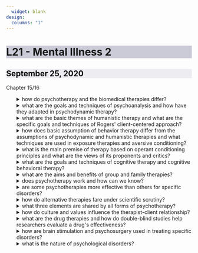 ```yaml
---
  widget: blank
design:
  columns: "1"
---
```

  <h1 style="background-color: #9999b480; text-align: ;">L21 - Mental Illness 2</h1>
  
  <h2 style="color: black; background-color: #dddde680;"><i class="far fa-calendar-alt"></i> September 25, 2020</h2>
  
  <h7><i class="fas fa-book"></i> Chapter 15/16</h7>
  
  
  
  
  <details ><summary>how do psychotherapy and the biomedical therapies differ?</summary><!ul id="b301a6b0-86d3-4b01-a346-c59553f7ea58" class="block-color-orange_background toggle"><details ><summary>what is psychotherapy?</summary><div id="45de44f1-2384-4f95-aa02-f37bb4b8722e" class="">treatment involving psychological techniques; consists of interactions between a trained therapist and someone seeking to overcome psychological difficulties or achieve personal growth</div></details></ul><!ul id="5340d322-75a1-41cd-aee7-dbf30629cb0f" class="block-color-orange_background toggle"><details ><summary>what is the eclectic approach?</summary><div id="0b7a8e29-56c2-4116-aa69-65888a795a55" class="">an approach to psychotherapy that uses techniques from other forms of therapy</div></details></ul><!ul id="5f2fd469-f21a-427b-9254-6ca618973115" class="block-color-orange_background toggle"><details ><summary>why does Freud deserve credit for establishing the value of working through mental problems with a professional?</summary><div id="e9167c72-7406-497b-ad95-f5576488e816" class="">the basic tenant of psychanalysis is that mental health is promoted by alleviating id-ego-superego conflicts</div></details></ul></details></ul><!ul id="58b96bdb-f17c-42b3-9eb7-80b14a8d4103" class="block-color-orange_background toggle"><details ><summary>what are the goals and techniques of psychoanalysis and how have they adapted in psychodynamic therapy?</summary><!ul id="7df4e35e-7288-4282-b700-d2a5792c80ca" class="block-color-orange_background toggle"><details ><summary>what is psychoanalysis?</summary><div id="8a8419e6-ab72-4835-9e4c-a3e31ea4789c" class="">freud believed the patient&#x27;s free associations, resistances, dreams, and transferences, released previously repressed feelings, allowing the patient to gain self-insight</div></details></ul><!ul id="6ffed047-f6ba-44aa-8541-f9739f54b28f" class="block-color-orange_background toggle"><details ><summary>what are the goals?</summary><div id="f4fbe6de-13e6-4598-8f56-20b89b48b422" class="">aim to bring patients&#x27; repressed or disowned feelings into conscious awareness in order to reduce growth-impeding inner conflicts</div></details></ul><!ul id="cac2c4cf-5fa6-4645-9d67-ab075230894b" class="block-color-orange_background toggle"><details ><summary>what are the techniques?</summary><!ul id="3ff90d52-3331-4433-bc0f-aae8533472a0" class="block-color-orange_background toggle"><details ><summary>what is resistance?</summary><div id="bbeb1ada-3785-4444-a9f8-14f8eabe70f2" class="">the blocking from consciousness of anxiety-laden material; resistance implies a defense mechanisms which is the result of repression</div></details></ul><!ul id="ab9a86e5-d4ee-45c9-98a4-34c20b546e65" class="block-color-orange_background toggle"><details ><summary>what is interpretation?</summary><div id="403bc357-23c6-41c4-8ccc-19e31f33a939" class="">the analyst&#x27;s noting supposed dream meanings, resistances, and other significant behaviors and events in order to promote insight</div></details></ul><!ul id="d1f4dfe3-2687-47f8-ab89-99c2e04bbfc7" class="block-color-orange_background toggle"><details ><summary>what is transference?</summary><div id="695e99ec-6b1c-45cb-92a0-983ca53743ee" class="">the patient&#x27;s transfer to the analyst of emotions linked with other relationships</div></details></ul></details></ul><!ul id="2b7266a9-211c-4813-9173-ec5cadc30d4a" class="block-color-orange_background toggle"><details ><summary>what is psychodynamic therapy?</summary><div id="03ee64a2-c6d7-4a28-abaf-58d2e0499132" class="">therapy deriving from the psychoanalytic tradition; views individuals as responding to unconscious forces and childhood experiences, and seeks to enhance self-insight</div><!ul id="67cb8b91-7e9d-4fc3-b606-393fa6d123f0" class="toggle"><details ><summary>what remains from psychoanalysis?</summary><div id="66bd5889-54e2-4219-9980-db506064f64f" class="">the importance of the subconscious and the provision of insight to the patient by the analyst</div></details></ul></details></ul></details></ul><!ul id="26633df1-886a-41bf-8f0d-66f5adb269ce" class="block-color-orange_background toggle"><details ><summary>what are the basic themes of humanistic therapy and what are the specific goals and techniques of Rogers&#x27; client-centered approach?</summary><!ul id="ca1e279d-7a6c-4733-9ff8-12a9d45de2bd" class="block-color-orange_background toggle"><details ><summary>what are insight therapies?</summary><div id="97281268-8b9f-4293-adcc-961ed8613332" class="">a variety of therapies that aim to improve psychological functioning by increasing a person&#x27;s awareness of underlying motives and defenses</div></details></ul><!ul id="27fcf115-1fe8-467c-b768-db0f5f9eeb78" class="block-color-orange_background toggle"><details ><summary>what is client-centered therapy?</summary><div id="c02a3104-d96d-4236-b1fa-b0494d35d183" class="">a humanistic therapy in which the therapist uses techniques such as active listening within a genuine, accepting, empathic environment to facilitate clients&#x27; growth</div></details></ul><!ul id="fa0cc73b-b1d9-4cad-9e4b-5311b82ec556" class="block-color-orange_background toggle"><details ><summary>what is active listening?</summary><div id="5d45c5cd-a65a-4a08-9cf6-1e272a7fb499" class="">empathic listening in which the listener echoes, restates, and clarifies</div></details></ul><!ul id="9e4713c4-7900-4bd3-86e9-feba4ed81c33" class="block-color-teal_background toggle"><details ><summary>what is unconditional positive regard?</summary><div id="6bc232d7-6902-4577-b7a0-16e754a7b7d1" class="">a caring, accepting, nonjudgmental attitude to help clients develop self-awareness and self-acceptance</div></details></ul><!ul id="0c952c2c-fafb-433e-ac3e-51f9cedbfd53" class="block-color-orange_background toggle"><details ><summary>how does this viewpoint differ from psychoanalysis?</summary><div id="70b7ceee-e852-4820-acb6-3bcbb1f8af67" class="">focuses on the future rather than dwelling on the past, expects patients to take immediate responsibility for their failings instead of repressing them, and growth instead of curing is the focus</div></details></ul></details></ul><!ul id="b4354192-8568-4e45-81f6-fbdaa9c8f755" class="block-color-orange_background toggle"><details ><summary>how does basic assumption of behavior therapy differ from the assumptions of psychodynamic and humanistic therapies and what techniques are used in exposure therapies and aversive conditioning?</summary><!ul id="d620d900-ef74-458f-85d7-d9addd6b483c" class="block-color-teal_background toggle"><details ><summary>what are behavior therapies?</summary><div id="3d788f1c-38b2-4c42-a83a-e5409876c198" class="">therapy that applies learning principles to the elimination of unwanted behaviors</div></details></ul><!ul id="1f16bda4-7d5a-4b70-80d0-35f252394fd4" class="block-color-orange_background toggle"><details ><summary>what is counterconditioning?</summary><div id="c33be09d-2240-4225-8494-be6ff0851661" class="">behavior therapy procedures that use classical conditioning to evoke new responses to stimuli that are triggering unwanted behaviors</div></details></ul><!ul id="47f20640-2137-4231-b27d-ceaf3bdfeb09" class="block-color-orange_background toggle"><details ><summary>what are exposure therapies?</summary><div id="8d36eb9f-c87d-49af-add3-e4ceb66e234d" class="">behavioral techniques such as systematic desensitization and virtual reality therapy, that treat anxieties by exposing people to the things they fear and avoid</div></details></ul><!ul id="b728318c-cc24-4064-8ea9-f8d52c9be8a2" class="block-color-orange_background toggle"><details ><summary>what is systematic desensitization?</summary><div id="2f9d9d6c-8e19-4885-bf43-0f1d8041653a" class="">a type of exposure therapy that associates a pleasant relaxed state with gradually increasing anxiety-triggering stimuli</div></details></ul><!ul id="07a01945-da0a-49b8-8550-1d17b38deca5" class="block-color-orange_background toggle"><details ><summary>what is virtual reality exposure therapy?</summary><div id="94badbc6-ba6a-4ef5-bc38-70fed1d7e92d" class="">an anxiety treatment that progressively exposes people to electronic simulations of their greatest fears</div></details></ul><!ul id="0c0df0fc-a73b-444e-a3b1-799a69a2c787" class="block-color-orange_background toggle"><details ><summary>what is aversive conditioning?</summary><div id="33760a62-57bf-4e8a-ada8-caa1269d388c" class="">a type of counterconditioning that associates an unpleasant state with an unwanted behavior</div></details></ul></details></ul><!ul id="3dc7c0ab-d648-4a9d-baf4-997cdf921072" class="block-color-orange_background toggle"><details ><summary>what is the main premise of therapy based on operant conditioning principles and what are the views of its proponents and critics?</summary><!ul id="365c3421-0137-4b64-902f-3b6806a72d8d" class="toggle"><details ><summary>what is token economy?</summary><div id="6f0bf9ae-f023-4500-8617-be64075e7d20" class="">an operant conditioning procedure in which people earn a token of some sort for exhibiting a desired behavior and can lter exchange their tokens for various privileges or treats</div></details></ul></details></ul><!ul id="fa11dc7e-af3e-4d3b-9460-5957831ee1d7" class="block-color-orange_background toggle"><details ><summary>what are the goals and techniques of cognitive therapy and cognitive behavioral therapy?</summary><!ul id="ab15f7e6-1c54-4301-ae41-1d6b93145b66" class="toggle"><details ><summary>what is cognitive therapy?</summary><div id="3ea6806e-c568-4e8f-a3b2-7a1ce32b56de" class="">therapy that teaches people new, more adaptive ways of thinking; based on the assumption that thoughts intervene between events and our emotional reactions</div></details></ul><!ul id="f1cc418a-42b1-4648-8c90-c63574ed8fbe" class="toggle"><details ><summary>what is cognitive-behavioral therapy?</summary><div id="c5c0a5c8-e721-42a8-92d2-8f23b65149eb" class="">a popular integrative therapy that combines cognitive therapy with behavior therapy</div></details></ul></details></ul><!ul id="9927f920-55f2-45d9-b5eb-0cce18f247dc" class="block-color-orange_background toggle"><details ><summary>what are the aims and benefits of group and family therapies?</summary><!ul id="68695d7b-be45-4f75-8c8b-758bb6274ec5" class="toggle"><details ><summary>what is group therapy?</summary><div id="c1422d72-75fc-4d54-a395-e812bd97b1c9" class="">therapy conducted with groups rather than individuals, permitting benefits from group interaction</div><!ul id="96d886ca-6fb2-40ae-ab81-8d24c8482a87" class="toggle"><details ><summary>what are the advantages?</summary><div id="200976f3-363e-4538-b593-8d01f5c777d1" class="">increased social contact, recognition that others suffer from the same problem, and much lower cost per patient</div></details></ul></details></ul><!ul id="79f1de2e-f5a4-49f2-b32f-e4459a39d06a" class="toggle"><details ><summary>what is family therapy?</summary><div id="c0ec85c7-a715-48ad-a75b-2ef92bf53029" class="">therapy that treats the family as a system; views and individual&#x27;s unwanted behavior as influenced by, or directed at, other family members</div></details></ul></details></ul><!ul id="0b3760b0-0ff0-4c51-b036-c01c75344344" class="block-color-orange_background toggle"><details ><summary>does psychotherapy work and how can we know?</summary><!ul id="e66cd9ca-5e0d-4062-bfa6-25e1d5461db0" class="toggle"><details ><summary>why are client testimonials for therapy not persuasive?</summary><div id="228f96ec-a468-4aa0-b5fe-ad4dcdfc9fd3" class="">people often enter therapy in crisis, clients believe the therapy will be effective, clients want to believe the therapy was worth the effort, clients generally speak kindly of their therapists</div></details></ul><!ul id="4dda6be9-05e0-4d8e-bfd6-a548379310e3" class="toggle"><details ><summary>what is meta-analysis?</summary><div id="c12ac7f9-687d-4f1b-a2ef-2100f9715834" class="">a procedure for statistically combining the results of many different research studies</div></details></ul><!ul id="9183654e-3183-4709-853b-b51dbd7c0002" class="toggle"><details ><summary>what can outcome measures do?</summary><div id="fefa7c12-3855-428f-9d05-dfc48cf2828e" class="">include patient reports but are &quot;stronger&quot; if objective measurements of success are made such as readmission to the hospital or survival rates</div></details></ul><!ul id="1806b5ab-1772-4a52-95e8-d8fc9bc1825d" class="toggle"><details ><summary>what have efficacy studies showed?</summary><div id="590e16f1-95e4-450e-b9a2-878f7032544a" class="">about two thirds of those receiving psychotherapy for nonpsychotic mental disorders show improvement</div></details></ul><!ul id="bb46cc85-c1cb-4341-88b6-8b83f4c4cb57" class="toggle"><details ><summary>what is the comparison between those who successfully enroll in therapy vs those who wait on lists?</summary><div id="aa54d6ac-51fa-46c7-acfa-a802d564c2e4" class="">above 80% of people who make it to therapy are above the 50th percentile overall; there is significant improvement</div></details></ul><!ul id="e248b886-dd79-4994-894a-44733a843c2f" class="toggle"><details ><summary>is it cost effective?</summary><div id="e2aa6373-ee3b-4f45-b5e5-afa1f2859183" class="">data suggests that well-timed therapy can significantly reduce these long-term costs in a very cost-effective way</div></details></ul><!ul id="5bc4da1e-0e70-48f8-8c8e-6dc470d867f4" class="toggle"><details ><summary>do different therapeutic approaches have different efficacy?</summary><div id="dc61b008-6000-49ee-84cf-faca1ee063a7" class="">no— psychoanalysis has been shown to be quite effective despite its complete lack of scientific grounding</div></details></ul><!ul id="ffc0edd2-5fc9-4a0d-be76-7918c6cb18d2" class="toggle"><details ><summary>how do we encourage evidence-based practice?</summary><div id="fd21dcd9-a21e-4c1b-9790-2bb4039fa9dd" class="">therapy should be rigorously evaluated, applied by clinicians who are mindful of their skills, and tailored to each patient&#x27;s unique situation</div></details></ul></details></ul><!ul id="acfbd880-8cd7-4aac-a313-95aa3850579f" class="block-color-orange_background toggle"><details ><summary>are some psychotherapies more effective than others for specific disorders?</summary><!ul id="110655df-8ba4-4361-8a0a-134f7c692bd6" class="toggle"><details ><summary>what is evidence-based practice?</summary><div id="54dc0a51-081d-4dac-a956-799ab80c8a91" class="">clinical decision making that integrates the best available research with clinical expertise and patient characteristics and preferences</div></details></ul></details></ul><!ul id="375d6875-be83-4813-a0ec-d55a2f5b7982" class="block-color-orange_background toggle"><details ><summary>how do alternative therapies fare under scientific scrutiny?</summary><!ul id="225cb178-eb59-45e9-9537-5f50d2470dde" class="toggle"><details ><summary>two effects of alternative therapies may serve to convince patients that these methods work:</summary><div id="f394bd1a-91ff-49fa-af3b-5eea4ef84a55" class="">people tend to recover with time in any event from most mental disorders and the placebo effect will cause those patients to feel better</div></details></ul><!ul id="b804e225-a927-4f97-845a-95bc77f27ee0" class="toggle"><details ><summary>why does EMDR work?</summary><div id="4a26eebb-297e-4cae-8c81-090f2c4571d1" class="">associating the traumatic memories in a safe and reassuring context that provides emotional distance from the experience is a lot like the behaviorial technique of exposure therpy, so the ritual of moving light combined with the eye tracking makes for a robust placebo effect</div></details></ul><!ul id="76f81460-8f29-4a13-8411-7bf21681390c" class="toggle"><details ><summary>why does light exposure help depression?</summary><div id="a053b573-1004-4c1a-8eb1-8021c5704b86" class="">exposure to bright light is effective at reducing symptoms of SAD, and brain scans reveal that the body&#x27;s arousal regions are activated by light</div></details></ul></details></ul><!ul id="a56e7955-1b6a-4b08-b107-4a419a508576" class="block-color-orange_background toggle"><details ><summary>what three elements are shared by all forms of psychotherapy?</summary><!ul id="be87daeb-af30-4f72-a0d9-a0c46d81f28b" class="toggle"><details ><summary>what are 3 benefits of psychotherapy?</summary><div id="ae38a27c-a9ea-41c7-9346-357ce5e04386" class="">hope for demoralized people, a new perspective leading to new behavior, and an empathetic trusting,m caring relationship</div></details></ul><!ul id="3c638da0-79c8-49d9-9d06-852be4eafd76" class="toggle"><details ><summary>what is therapeutic alliance?</summary><div id="b652c1e4-3ab7-4c1c-a63e-6314de3633b3" class="">a bond of trust and mutual understanding between a therapist and client, who work together constructively to overcome the client&#x27;s problem</div></details></ul></details></ul><!ul id="1aed7496-165d-47fa-bbc7-7dfe352cb399" class="block-color-orange_background toggle"><details ><summary>how do culture and values influence the therapist-client relationship?</summary><div id="87dc1ad6-c009-4beb-af7c-1541062a8f61" class="">patients from a collectivist culture may do better when paired with like-minded therapists</div></details></ul><!ul id="a7f5b9cd-a6c7-4e70-98ef-260383a13c0d" class="block-color-orange_background toggle"><details ><summary>what are the drug therapies and how do double-blind studies help researchers evaluate a drug&#x27;s effectiveness?</summary><!ul id="a1196e0d-7474-49f1-8c50-98d73838c616" class="toggle"><details ><summary>what is psychopharmacology?</summary><div id="5f9a6db9-4072-4231-9cec-8bf94b4d5880" class="">the study of the effects of drugs on mind and behavior</div></details></ul><!ul id="112160d9-c840-4065-a935-71dbd43a2644" class="toggle"><details ><summary>what are antipsychotic drugs?</summary><div id="8e296d45-d741-4fad-a6b2-a78323aaffce" class="">drugs used to treat schizophrenia and other forms of severe thought disorder; typically act on dopamine and its receptors</div></details></ul><!ul id="2d30bcc0-cada-4fa1-b1f4-22fb2338c151" class="toggle"><details ><summary>what are anti-anxiety drugs?</summary><div id="6a209b0e-8dd0-4dd8-8855-3a001e95b85b" class="">drugs used to control anxiety and agitation by reducing the sympathetic nervous system</div></details></ul><!ul id="af75a7f9-2cf1-43a3-9ced-fb6d31b1de6d" class="toggle"><details ><summary>what are antidepressant drugs?</summary><div id="6fb67bd6-6424-474d-962f-96366866384e" class="">drugs used to treat depression, anxiety disorders, obsessive-compulsive disorders, and post-traumatic stress disorders; target the serotonin system</div></details></ul><!ul id="fcbc18b5-4a8b-4cfa-9c27-e5ff0ccf1447" class="toggle"><details ><summary>what are the not-well-understood phenomena regarding SSRIs?</summary><div id="30de256b-9856-48a5-9e21-24e2926b5285" class="">the amount of serotonin stuck in synapses begins to rise almost immediately, the antidepressant effect can take four weeks to kick in, one drug may not work for everyone</div></details></ul><!ul id="73be8f00-1ddc-418c-85f4-2053312ced0d" class="toggle"><details ><summary>how weak is their effect?</summary><div id="33f7bca5-9d16-47bf-95b5-f7640a6da978" class="">about 75% of the effect is placebo</div></details></ul><!ul id="b755151b-e9dc-4546-b351-62aadc7ae86c" class="toggle"><details ><summary>why are they not a panacea?</summary><div id="3a1ab118-8506-421f-8a00-660bf300aa4b" class="">low efficacy and sexual dysfunction suck</div></details></ul><!ul id="d3c77928-a87f-4e0a-8bd2-7c125b9860e2" class="toggle"><details ><summary>why would a mood stabilizer be a better drug for BP than an antidepressant?</summary><div id="1573833f-ee83-4adb-b553-80cd5582ded9" class="">BP patients on lithium have about 1/6 the suicide risk as those not taking a mood stabliizer</div></details></ul></details></ul><!ul id="49678592-309c-4b44-8c1b-6d3d6945e4f9" class="block-color-orange_background toggle"><details ><summary>how are brain stimulation and psychosurgery used in treating specific disorders?</summary><!ul id="72b393eb-fad2-4f12-bab4-0414b5c30534" class="toggle"><details ><summary>what is electroconvulsive therapy (ECT)?</summary><div id="0e0d91af-7057-41fa-b565-8fdf1483d9f0" class="">a biomedical therapy for severely depressed patients in which a brief electric current is sent through the brain of an anesthetized patient; the seizure calms the overactive areas of the brain central to depression; in 4/10 patients where it works, the relapse within six months</div></details></ul><!ul id="90b0481f-8072-421b-b3f3-eb08b43ad652" class="toggle"><details ><summary>what is repetitive transcranial magnetic stimulation (rTMS)?</summary><div id="707ce217-1ff1-44d2-b949-3ea750f9c057" class="">the application of repeated pulses of magnetic energy to the brain; used to stimulate or suppress brain activity</div></details></ul><!ul id="66bfbb48-fd46-46e6-bf13-b8d18ac5c1a2" class="toggle"><details ><summary>what is psychosurgery?</summary><div id="8a65e85b-045b-4667-87a1-05da264ab610" class="">surgery that removes or destroys brain tissue in an effort to change behavior</div></details></ul><!ul id="2973cf00-b9c3-42ae-9869-1ac9840fd6ff" class="toggle"><details ><summary>what is a lobotomy?</summary><div id="d7d0ff70-0dda-4aaa-8906-6e84c0a7a2d9" class="">a psychosurgery used to calm uncontrollably emotional or violent patients; the procedure cuts the nerves connecting the frontal lobes to the emotion-controlling centers of the inner brain</div></details></ul><!ul id="04226826-2c95-4a00-94af-eb8d2b8e7262" class="toggle"><details ><summary>what is posttraumatic growth?</summary><div id="c7961da5-5c3b-4b4d-a00d-72ef57ab300f" class="">positive psychological changes as a result of struggling with extremely challenging circumstances and life crises</div></details></ul></details></ul><!ul id="f48d760c-5102-4515-bf07-ef9013b26892" class="block-color-orange_background toggle"><details ><summary>what is the nature of psychological disorders?</summary><!ul id="22093406-55f2-4073-a344-850be0c3145d" class="toggle"><details ><summary>why have the numbers of ADHD sextupled?</summary><div id="fe590a71-d5b1-43f1-a6f1-bcb317e81ee0" class="">increased from and average of 3% per year to 5.5% per year because ADHD is a real disorder</div></details>
  
  
  
  <style>
  details>*{
    margin-left: 2em;
  }
details div{
  margin-left: 4em;
}
</style>
